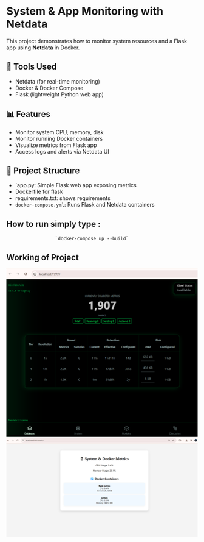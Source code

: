 # System & App Monitoring with Netdata

This project demonstrates how to monitor system resources and a Flask app using **Netdata** in Docker.

## 🚀 Tools Used
- Netdata (for real-time monitoring)
- Docker & Docker Compose
- Flask (lightweight Python web app)

## 📊 Features
- Monitor system CPU, memory, disk
- Monitor running Docker containers
- Visualize metrics from Flask app
- Access logs and alerts via Netdata UI

## 📂 Project Structure
- `app.py: Simple Flask web app exposing metrics
- Dockerfile for flask
-  requirements.txt: shows requirements
- `docker-compose.yml`: Runs Flask and Netdata containers


## How to run simply type :
                      `docker-compose up --build`


                      
## Working of Project
![Net Data Dashboard](net1.png) 
![Flask app showing metrics](net2.png)










